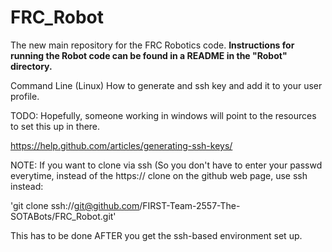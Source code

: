 # FRC_Robot
The new main repository for the FRC Robotics code. **Instructions for running the Robot code can be found in a README in the "Robot" directory.**

Command Line (Linux)
How to generate and ssh key and add it to your user profile.

TODO: Hopefully, someone working in windows will point to the resources to set this up in there.

https://help.github.com/articles/generating-ssh-keys/

NOTE: If you want to clone via ssh (So you don't have to enter your passwd everytime, instead of the https:// clone on the github web page, use ssh instead:

'git clone ssh://git@github.com/FIRST-Team-2557-The-SOTABots/FRC_Robot.git'

This has to be done AFTER you get the ssh-based environment set up.
